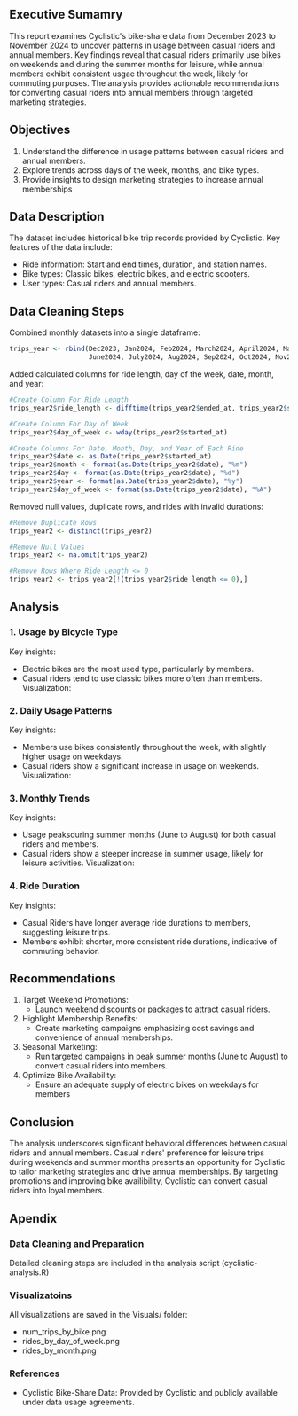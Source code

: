 ## Executive Sumamry
This report examines Cyclistic's bike-share data from December 2023 to 
November 2024 to uncover patterns in usage between casual riders and annual
members. Key findings reveal that casual riders primarily use bikes on weekends
and during the summer months for leisure, while annual members exhibit consistent
usgae throughout the week, likely for commuting purposes. The analysis provides
actionable recommendations for converting casual riders into annual members through
targeted marketing strategies.

## Objectives
1. Understand the difference in usage patterns between casual riders and annual
members.
2. Explore trends across days of the week, months, and bike types.
3. Provide insights to design marketing strategies to increase annual
memberships

## Data Description
The dataset includes historical bike trip records provided by Cyclistic. Key
features of the data include:
- Ride information: Start and end times, duration, and station names.
- Bike types: Classic bikes, electric bikes, and electric scooters.
- User types: Casual riders and annual members.

## Data Cleaning Steps
Combined monthly datasets into a single dataframe:
```R
trips_year <- rbind(Dec2023, Jan2024, Feb2024, March2024, April2024, May2024, 
                    June2024, July2024, Aug2024, Sep2024, Oct2024, Nov2024)
```
Added calculated columns for ride length, day of the week, date, month, and year:
```R
#Create Column For Ride Length
trips_year2$ride_length <- difftime(trips_year2$ended_at, trips_year2$started_at, units="mins")

#Create Column For Day of Week
trips_year2$day_of_week <- wday(trips_year2$started_at)

#Create Columns For Date, Month, Day, and Year of Each Ride
trips_year2$date <- as.Date(trips_year2$started_at)
trips_year2$month <- format(as.Date(trips_year2$date), "%m")
trips_year2$day <- format(as.Date(trips_year2$date), "%d")
trips_year2$year <- format(as.Date(trips_year2$date), "%y")
trips_year2$day_of_week <- format(as.Date(trips_year2$date), "%A")
```

Removed null values, duplicate rows, and rides with invalid durations:
```R
#Remove Duplicate Rows
trips_year2 <- distinct(trips_year2)

#Remove Null Values
trips_year2 <- na.omit(trips_year2)

#Remove Rows Where Ride Length <= 0
trips_year2 <- trips_year2[!(trips_year2$ride_length <= 0),]
```

## Analysis
### 1. Usage by Bicycle Type
Key insights:
- Electric bikes are the most used type, particularly by members.
- Casual riders tend to use classic bikes more often than members.
Visualization:
### 2. Daily Usage Patterns
Key insights:
- Members use bikes consistently throughout the week, with slightly higher usage on weekdays.
- Casual riders show a significant increase in usage on weekends.
Visualization:
### 3. Monthly Trends
Key insights:
- Usage peaksduring summer months (June to August) for both casual riders and members.
- Casual riders show a steeper increase in summer usage, likely for leisure activities.
Visualization:
### 4. Ride Duration
Key insights:
- Casual Riders have longer average ride durations to members, suggesting leisure trips.
- Members exhibit shorter, more consistent ride durations, indicative of commuting behavior.
  
## Recommendations
1. Target Weekend Promotions:
    - Launch weekend discounts or packages to attract casual riders.
2. Highlight Membership Benefits:
    - Create marketing campaigns emphasizing cost savings and convenience of annual memberships.
3. Seasonal Marketing:
    - Run targeted campaigns in peak summer months (June to August) to convert casual riders into members.
4. Optimize Bike Availability:
    - Ensure an adequate supply of electric bikes on weekdays for members

## Conclusion
The analysis underscores significant behavioral differences between casual
riders and annual members. Casual riders' preference for leisure trips
during weekends and summer months presents an opportunity for Cyclistic to
tailor marketing strategies and drive annual memberships. By targeting
promotions and improving bike availibility, Cyclistic can convert casual
riders into loyal members.

## Apendix
### Data Cleaning and Preparation
Detailed cleaning steps are included in the analysis script (cyclistic-analysis.R)

### Visualizatoins
All visualizations are saved in the Visuals/ folder:
- num_trips_by_bike.png
- rides_by_day_of_week.png
- rides_by_month.png
### References
- Cyclistic Bike-Share Data: Provided by Cyclistic and publicly available under data usage agreements.



